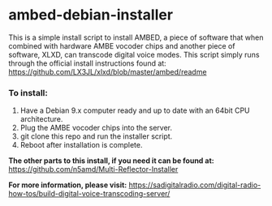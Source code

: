 # ambed-debian-installer
This is a simple install script to install AMBED, a piece of software that when combined with hardware AMBE vocoder chips and another piece of software, XLXD, can transcode digital voice modes. This script simply runs through the official install instructions found at:
https://github.com/LX3JL/xlxd/blob/master/ambed/readme
### To install:
1. Have a Debian 9.x computer ready and up to date with an 64bit CPU architecture.
2. Plug the AMBE vocoder chips into the server.
3. git clone this repo and run the installer script.
4. Reboot after installation is complete.

**The other parts to this install, if you need it can be found at:**
https://github.com/n5amd/Multi-Reflector-Installer

**For more information, please visit:**
https://sadigitalradio.com/digital-radio-how-tos/build-digital-voice-transcoding-server/
